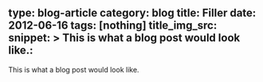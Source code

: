 type: blog-article
category: blog
title: Filler
date: 2012-06-16
tags: [nothing]
title_img_src:
snippet: >
   This is what a blog post would look like.:
---

This is what a blog post would look like.